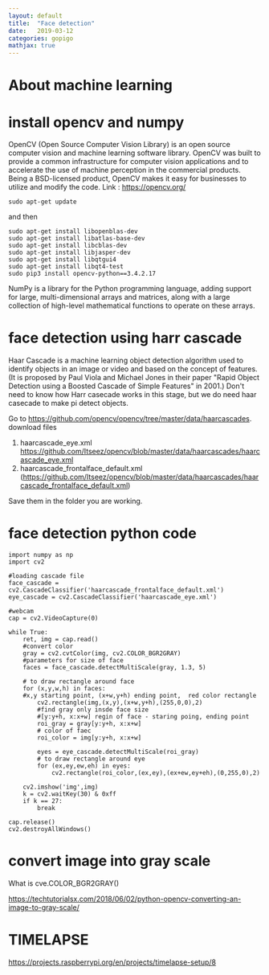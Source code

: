 ```yaml
---
layout: default
title:  "Face detection"
date:   2019-03-12 
categories: gopigo
mathjax: true
---
```


# About machine learning


# install opencv and numpy
OpenCV (Open Source Computer Vision Library) is an open source computer vision and machine learning software library. OpenCV was built to provide a common infrastructure for computer vision applications and to accelerate the use of machine perception in the commercial products. Being a BSD-licensed product, OpenCV makes it easy for businesses to utilize and modify the code.
Link : https://opencv.org/  


```
sudo apt-get update 

```
and then

```
sudo apt-get install libopenblas-dev
sudo apt-get install libatlas-base-dev 
sudo apt-get install libcblas-dev
sudo apt-get install libjasper-dev  
sudo apt-get install libqtgui4  
sudo apt-get install libqt4-test  
sudo pip3 install opencv-python==3.4.2.17 

```
 

NumPy is a library for the Python programming language, adding support for large, multi-dimensional arrays and matrices, along with a large collection of high-level mathematical functions to operate on these arrays.


# face detection using harr cascade
Haar Cascade is a machine learning object detection algorithm used to identify objects in an image or video and based on the concept of ​​ features.
(It is proposed by Paul Viola and Michael Jones in their paper "Rapid Object Detection using a Boosted Cascade of Simple Features" in 2001.)
Don't need to know how Harr casecade works in this stage, but we do need haar casecade to make pi detect objects. 

Go to https://github.com/opencv/opencv/tree/master/data/haarcascades.
download files
1. haarcascade_eye.xml  
https://github.com/Itseez/opencv/blob/master/data/haarcascades/haarcascade_eye.xml  
2. haarcascade_frontalface_default.xml  
(https://github.com/Itseez/opencv/blob/master/data/haarcascades/haarcascade_frontalface_default.xml)  

Save them in the folder you are working.   

# face detection python code  
```pythoh
import numpy as np
import cv2

#loading cascade file
face_cascade = cv2.CascadeClassifier('haarcascade_frontalface_default.xml')
eye_cascade = cv2.CascadeClassifier('haarcascade_eye.xml')

#webcam
cap = cv2.VideoCapture(0)

while True:
    ret, img = cap.read()
    #convert color
    gray = cv2.cvtColor(img, cv2.COLOR_BGR2GRAY)
    #parameters for size of face
    faces = face_cascade.detectMultiScale(gray, 1.3, 5)

    # to draw rectangle around face
    for (x,y,w,h) in faces:
    #x,y starting point, (x+w,y+h) ending point,  red color rectangle
        cv2.rectangle(img,(x,y),(x+w,y+h),(255,0,0),2)
        #find gray only insde face size
        #[y:y+h, x:x+w] regin of face - staring poing, ending point 
        roi_gray = gray[y:y+h, x:x+w]
        # color of faec
        roi_color = img[y:y+h, x:x+w]
        
        eyes = eye_cascade.detectMultiScale(roi_gray)
        # to draw rectangle around eye
        for (ex,ey,ew,eh) in eyes:
            cv2.rectangle(roi_color,(ex,ey),(ex+ew,ey+eh),(0,255,0),2)

    cv2.imshow('img',img)
    k = cv2.waitKey(30) & 0xff
    if k == 27:
        break

cap.release()
cv2.destroyAllWindows()
```
# convert image into gray scale
What is cve.COLOR_BGR2GRAY()

https://techtutorialsx.com/2018/06/02/python-opencv-converting-an-image-to-gray-scale/


# TIMELAPSE

https://projects.raspberrypi.org/en/projects/timelapse-setup/8
